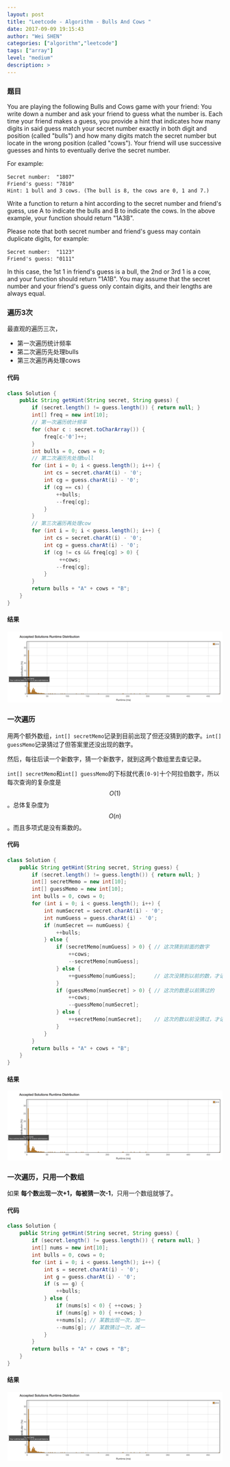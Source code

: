 ```yaml
---
layout: post
title: "Leetcode - Algorithm - Bulls And Cows "
date: 2017-09-09 19:15:43
author: "Wei SHEN"
categories: ["algorithm","leetcode"]
tags: ["array"]
level: "medium"
description: >
---
```


### 题目
You are playing the following Bulls and Cows game with your friend: You write down a number and ask your friend to guess what the number is. Each time your friend makes a guess, you provide a hint that indicates how many digits in said guess match your secret number exactly in both digit and position (called "bulls") and how many digits match the secret number but locate in the wrong position (called "cows"). Your friend will use successive guesses and hints to eventually derive the secret number.

For example:
```
Secret number:  "1807"
Friend's guess: "7810"
Hint: 1 bull and 3 cows. (The bull is 8, the cows are 0, 1 and 7.)
```
Write a function to return a hint according to the secret number and friend's guess, use A to indicate the bulls and B to indicate the cows. In the above example, your function should return "1A3B".

Please note that both secret number and friend's guess may contain duplicate digits, for example:
```
Secret number:  "1123"
Friend's guess: "0111"
```
In this case, the 1st 1 in friend's guess is a bull, the 2nd or 3rd 1 is a cow, and your function should return "1A1B".
You may assume that the secret number and your friend's guess only contain digits, and their lengths are always equal.


### 遍历3次
最直观的遍历三次，
* 第一次遍历统计频率
* 第二次遍历先处理bulls
* 第三次遍历再处理cows

#### 代码
```java
class Solution {
    public String getHint(String secret, String guess) {
        if (secret.length() != guess.length()) { return null; }
        int[] freq = new int[10];
        // 第一次遍历统计频率
        for (char c : secret.toCharArray()) {
            freq[c-'0']++;
        }
        int bulls = 0, cows = 0;
        // 第二次遍历先处理bull
        for (int i = 0; i < guess.length(); i++) {
            int cs = secret.charAt(i) - '0';
            int cg = guess.charAt(i) - '0';
            if (cg == cs) {
                ++bulls;
                --freq[cg];
            }
        }
        // 第三次遍历再处理cow
        for (int i = 0; i < guess.length(); i++) {
            int cs = secret.charAt(i) - '0';
            int cg = guess.charAt(i) - '0';
            if (cg != cs && freq[cg] > 0) {
                 ++cows;
                --freq[cg];
            }
        }
        return bulls + "A" + cows + "B";
    }
}
```

#### 结果
![bulls-and-cows-1](/images/leetcode/bulls-and-cows-1.png)

### 一次遍历
用两个额外数组，`int[] secretMemo`记录到目前出现了但还没猜到的数字。`int[] guessMemo`记录猜过了但答案里还没出现的数字。

然后，每往后读一个新数字，猜一个新数字，就到这两个数组里去查记录。

`int[] secretMemo`和`int[] guessMemo`的下标就代表`[0-9]`十个阿拉伯数字，所以每次查询的复杂度是 $$O(1)$$。总体复杂度为 $$O(n)$$。而且多项式是没有乘数的。

#### 代码
```java
class Solution {
    public String getHint(String secret, String guess) {
        if (secret.length() != guess.length()) { return null; }
        int[] secretMemo = new int[10];
        int[] guessMemo = new int[10];
        int bulls = 0, cows = 0;
        for (int i = 0; i < guess.length(); i++) {
            int numSecret = secret.charAt(i) - '0';
            int numGuess = guess.charAt(i) - '0';
            if (numSecret == numGuess) {
                ++bulls;
            } else {
                if (secretMemo[numGuess] > 0) { // 这次猜到前面的数字
                    ++cows;
                    --secretMemo[numGuess];
                } else {
                    ++guessMemo[numGuess];      // 这次没猜到以前的数，才记录下来
                }
                if (guessMemo[numSecret] > 0) { // 这次的数是以前猜过的
                    ++cows;
                    --guessMemo[numSecret];
                } else {
                    ++secretMemo[numSecret];    // 这次的数以前没猜过，才记录下来
                }
            }
        }
        return bulls + "A" + cows + "B";
    }
}
```

#### 结果
![bulls-and-cows-2](/images/leetcode/bulls-and-cows-2.png)

### 一次遍历，只用一个数组
如果 **每个数出现一次+1，每被猜一次-1**，只用一个数组就够了。

#### 代码
```java
class Solution {
    public String getHint(String secret, String guess) {
        if (secret.length() != guess.length()) { return null; }
        int[] nums = new int[10];
        int bulls = 0, cows = 0;
        for (int i = 0; i < guess.length(); i++) {
            int s = secret.charAt(i) - '0';
            int g = guess.charAt(i) - '0';
            if (s == g) {
                ++bulls;
            } else {
                if (nums[s] < 0) { ++cows; }
                if (nums[g] > 0) { ++cows; }
                ++nums[s]; // 某数出现一次，加一
                --nums[g]; // 某数猜过一次，减一
            }
        }
        return bulls + "A" + cows + "B";
    }
}
```

#### 结果
![bulls-and-cows-3](/images/leetcode/bulls-and-cows-3.png)
